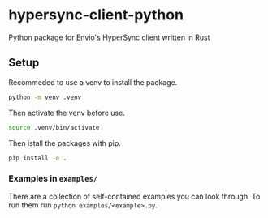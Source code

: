 # hypersync-client-python
Python package for [Envio's](https://envio.dev/) HyperSync client written in Rust

## Setup

Recommeded to use a venv to install the package.

```bash
python -m venv .venv
```

Then activate the venv before use.
```bash
source .venv/bin/activate
```

Then istall the packages with pip.

```bash
pip install -e .
```

### Examples in `examples/`

There are a collection of self-contained examples you can look through. To run them run `python examples/<example>.py`.
